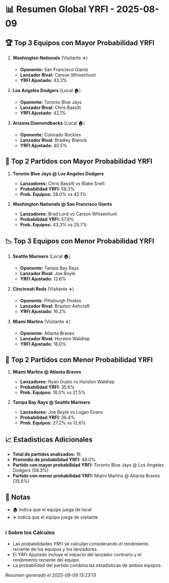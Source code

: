 # 📊 Resumen Global YRFI - 2025-08-09

## 🏆 Top 3 Equipos con Mayor Probabilidad YRFI

1. **Washington Nationals** (Visitante ✈️)
   - **Oponente:** San Francisco Giants
   - **Lanzador Rival:** Carson Whisenhunt
   - **YRFI Ajustado:** 43.3%

2. **Los Angeles Dodgers** (Local 🏠)
   - **Oponente:** Toronto Blue Jays
   - **Lanzador Rival:** Chris Bassitt
   - **YRFI Ajustado:** 42.1%

3. **Arizona Diamondbacks** (Local 🏠)
   - **Oponente:** Colorado Rockies
   - **Lanzador Rival:** Bradley Blalock
   - **YRFI Ajustado:** 40.5%

## 🎯 Top 2 Partidos con Mayor Probabilidad YRFI

1. **Toronto Blue Jays @ Los Angeles Dodgers**
   - **Lanzadores:** Chris Bassitt vs Blake Snell
   - **Probabilidad YRFI:** 58.3%
   - **Prob. Equipos:** 28.0% vs 42.1%

2. **Washington Nationals @ San Francisco Giants**
   - **Lanzadores:** Brad Lord vs Carson Whisenhunt
   - **Probabilidad YRFI:** 57.9%
   - **Prob. Equipos:** 43.3% vs 25.7%

## 📉 Top 3 Equipos con Menor Probabilidad YRFI

1. **Seattle Mariners** (Local 🏠)
   - **Oponente:** Tampa Bay Rays
   - **Lanzador Rival:** Joe Boyle
   - **YRFI Ajustado:** 12.6%

2. **Cincinnati Reds** (Visitante ✈️)
   - **Oponente:** Pittsburgh Pirates
   - **Lanzador Rival:** Braxton Ashcraft
   - **YRFI Ajustado:** 16.2%

3. **Miami Marlins** (Visitante ✈️)
   - **Oponente:** Atlanta Braves
   - **Lanzador Rival:** Hurston Waldrep
   - **YRFI Ajustado:** 18.0%

## 🛑 Top 2 Partidos con Menor Probabilidad YRFI

1. **Miami Marlins @ Atlanta Braves**
   - **Lanzadores:** Ryan Gusto vs Hurston Waldrep
   - **Probabilidad YRFI:** 35.6%
   - **Prob. Equipos:** 18.0% vs 21.5%

2. **Tampa Bay Rays @ Seattle Mariners**
   - **Lanzadores:** Joe Boyle vs Logan Evans
   - **Probabilidad YRFI:** 36.4%
   - **Prob. Equipos:** 27.2% vs 12.6%

## 📈 Estadísticas Adicionales

- **Total de partidos analizados:** 16
- **Promedio de probabilidad YRFI:** 49.0%
- **Partido con mayor probabilidad YRFI:** Toronto Blue Jays @ Los Angeles Dodgers (58.3%)
- **Partido con menor probabilidad YRFI:** Miami Marlins @ Atlanta Braves (35.6%)

## 📝 Notas

- 🏠 Indica que el equipo juega de local
- ✈️ Indica que el equipo juega de visitante

### ℹ️ Sobre los Cálculos
- Las probabilidades YRFI se calculan considerando el rendimiento reciente de los equipos y los lanzadores.
- El YRFI Ajustado incluye el impacto del lanzador contrario y el rendimiento reciente del equipo.
- La probabilidad del partido combina las estadísticas de ambos equipos.

*Resumen generado el 2025-08-09 13:23:13*